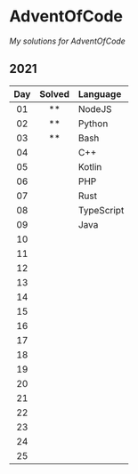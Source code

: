 # AdventOfCode

_My solutions for AdventOfCode_

## 2021

| Day | Solved | Language |
| :---: | :---: | :--- |
| 01 | \*\* | NodeJS |
| 02 | \*\* | Python |
| 03 | \*\* | Bash |
| 04 |  | C++ |
| 05 |  | Kotlin |
| 06 |  | PHP |
| 07 |  | Rust |
| 08 |  | TypeScript |
| 09 |  | Java |
| 10 |  |  |
| 11 |  |  |
| 12 |  |  |
| 13 |  |  |
| 14 |  |  |
| 15 |  |  |
| 16 |  |  |
| 17 |  |  |
| 18 |  |  |
| 19 |  |  |
| 20 |  |  |
| 21 |  |  |
| 22 |  |  |
| 23 |  |  |
| 24 |  |  |
| 25 |  |  |